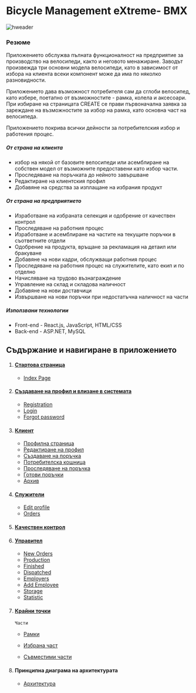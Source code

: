 # <b>Bicycle Management eXtreme- BMX</b>

![hweader](https://github.com/airfanBG/SoftuniBMX/assets/693307/ca4ea5d2-f7f4-449c-b83c-59e0e1e312e8)

### Резюме

Приложението обслужва пълната функционалност на предприятие за производство на велосипеди, както и неговото менажиране. Заводът произвежда три основни модела велосипеди, като в зависимост от избора на клиента всеки компонент може да има по няколко разновидности.

Приложението дава възможност потребителя сам да сглоби велосипед, като избере, поетапно от възможностите - рамка, колела и аксесоари.
При избиране на страницата CREATE се прави първоначална заявка за зареждане на възможностите за избор на рамка, като основна част на велосипеда.

Приложението покрива всички дейности за потребителския избор и работения процес.

##### От страна на клиента

- избор на някой от базовите велосипеди или асемблиране на собствен модел от възможните предоставени като избор части.
- Проследяване на поръчката до нейното завършване
- Редактиране на клиентския профил
- Добавяне на средства за изплащане на избрания продукт

##### От страна на предприятието

- Изработване на избраната селекция и одобрение от качествен контрол
- Проследяване на работния процес
- Изработване и асемблиране на частите на текущите поръчки в съответните отдели
- Одобрение на продукта, връщане за рекламация на детаил или бракуване
- Добавяне на нови кадри, обслужващи работния процес
- Проследяване на работния процес на служителите, като екип и по отделно
- Начисляване на трудово възнаграждение
- Управление на склад и складова наличност
- Добавяне на нови доставчици
- Извършване на нови поръчки при недостатъчна наличност на части

##### Използвани технологии

- Front-end - React.js, JavaScript, HTML/CSS
- Back-end - ASP.NET, MySQL

## Съдържание и навигиране в приложението

1. <h4 style='text-decoration:underline'>Стартова страница</h4>

   - [Index Page](/FrontEndReadMeFiles/IndexPage/indexPage.md)

2. <h4 style='text-decoration:underline'>Създаване на профил и влизане в системата</h4>

   - [Registration](/FrontEndReadMeFiles/Autentication/Register.md)
   - [Login](/FrontEndReadMeFiles/Autentication/Login.md)
   - [Forgot password](/FrontEndReadMeFiles/Autentication/ForgotPassword.md)

3. <h4 style='text-decoration:underline'>Клиент</h4>

   - [Профилна страница](/FrontEndReadMeFiles/ClientFiles/Profile.md)
   - [Редактиране на профил](/FrontEndReadMeFiles/ClientFiles/EditProfile.md)
   - [Създаване на поръчка](/FrontEndReadMeFiles/ClientFiles/Order.md)
   - [Потребителска кошница](/FrontEndReadMeFiles/ClientFiles/Cart.md)
   - [Проследяване на поръчка](/FrontEndReadMeFiles/ClientFiles/TrackOrder.md)
   - [Готови поръчки](/FrontEndReadMeFiles/ClientFiles/Ready.md)
   - [Архив](/FrontEndReadMeFiles/ClientFiles/Archive.md)

4. <h4 style='text-decoration:underline'>Служители</h4>

   - [Edit profile](/FrontEndReadMeFiles/Employee/EditProfile.md)
   - [Orders](/FrontEndReadMeFiles/Employee/EditProfile.md)

5. <h4 style='text-decoration:underline'> Качествен контрол</h4>
6. <h4 style='text-decoration:underline'>Управител</h4>

   - [New Orders](/FrontEndReadMeFiles/Manager/NewOrders.md)
   - [Production](/FrontEndReadMeFiles/Manager/Production.md)
   - [Finished]()
   - [Dispatched]()
   - [Employers](/FrontEndReadMeFiles/Manager/Employers.md)
   - [Add Employee](/FrontEndReadMeFiles/Manager/AddEmployee.md)
   - [Storage]()
   - [Statistic]()

7. <h4 style='text-decoration:underline'>Крайни точки</h4>

   `Части`

   - [Рамки](/ReadMeFiles_BE/AccountPage/Frames.md)

   - [Избрана част](/ReadMeFiles_BE/AccountPage/SelectedPart.md)

   - [Съвместими части](/ReadMeFiles_BE/AccountPage/CompatibleParts.md)

8. <h4>Принципна диаграма на архитектурата</h4>

   - [Архитектура](http://yuchormanski.free.bg/bikes/high-level-dependencies.html)
